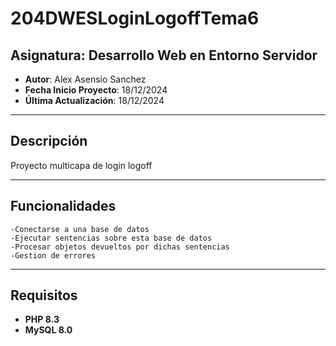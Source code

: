 # 204DWESLoginLogoffTema6

## Asignatura: Desarrollo Web en Entorno Servidor

- **Autor**: Alex Asensio Sanchez
- **Fecha Inicio Proyecto**: 18/12/2024
- **Última Actualización**: 18/12/2024

---

## Descripción

Proyecto multicapa de login logoff

---

## Funcionalidades
        
    -Conectarse a una base de datos
    -Ejecutar sentencias sobre esta base de datos
    -Procesar objetos devueltos por dichas sentencias
    -Gestion de errores

---

## Requisitos

- **PHP 8.3**
- **MySQL 8.0**